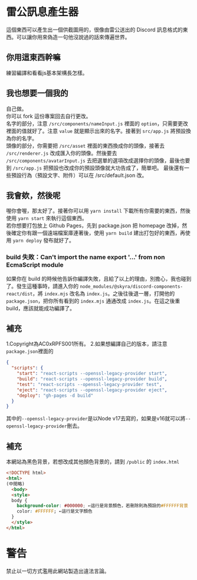 # 雷公訊息產生器
這個東西可以產生出一個供截圖用的，很像由雷公送出的 Discord 訊息格式的東西。可以讓你用來偽造一句他沒說過的話來傳遍世界。

## 你用這東西幹嘛
練習編譯和看看js基本架構長怎樣。

## 我也想要一個我的
自己做。   
你可以 fork 這份專案回去自行更改。   
名字的部分，注意 `/src/components/nameInput.js` 裡面的 `option`，只需要更改裡面的值就好了。注意 `value` 就是顯示出來的名字。接著到 `src/app.js` 將預設換為你的名字。   
頭像的部分，你需要把 `/src/asset` 裡面的東西換成你的頭像，接著去 `/src/renderer.js` 改成匯入你的頭像。然後要去 `/src/components/avatarInput.js` 去把選單的選項改成選擇你的頭像，最後也要到 `/src/app.js` 把預設也改成你的預設頭像就大功告成了，簡單吧。
最後還有一些預設行為（預設文字、附件）可以在 /src/default.json 改。

## 我會欸，然後呢
喔你會喔，那太好了。接著你可以用 `yarn install` 下載所有你需要的東西，然後使用 `yarn start` 來執行這個東西。   
若你想要打包放上 Github Pages，先到 package.json 把 homepage 改掉，然後確定你有跟一個遠端檔案庫連著後，使用 `yarn build` 建出打包好的東西，再使用 `yarn deploy` 發布就好了。   

### build 失敗：Can't import the name export '...' from non EcmaScript module
如果你在 build 的時候他告訴你編譯失敗，且給了以上的理由，別擔心，我也碰到了。發生這種事時，請進入你的 `node_modules/@skyra/discord-components-react/dist`，將 `index.mjs` 改名為 `index.js`。之後往後退一層，打開他的 `package.json`，把你所有看到的 `index.mjs` 通通改成 `index.js`。在這之後重 build，應該就能成功編譯了。

## 補充
1.Copyright為AC0xRPFS001所有。
2.如果想編譯自己的版本，請注意`package.json`裡面的
  ```json
  {
    "scripts": {
      "start": "react-scripts --openssl-legacy-provider start",
      "build": "react-scripts --openssl-legacy-provider build",
      "test": "react-scripts --openssl-legacy-provider test",
      "eject": "react-scripts --openssl-legacy-provider eject",
      "deploy": "gh-pages -d build"
    }
  }
  ```
  其中的`--openssl-legacy-provider`是以Node v17去寫的，如果是v16就可以將`--openssl-legacy-provider`刪去。

## 補充
本網站為黑色背景，若想改成其他顏色背景的，請到 `/public` 的 `index.html`
```html
<!DOCTYPE html>
<html>
(中間略)
  <body>
  <style>
  body {
    background-color: #000000; ←這行是背景顏色，若刪除則為預設的#FFFFFF背景
    color: #FFFFFF; ←這行是文字顏色
  }
  </style>
</html>
```

# 警告
禁止以一切方式濫用此網站製造出違法言論。
